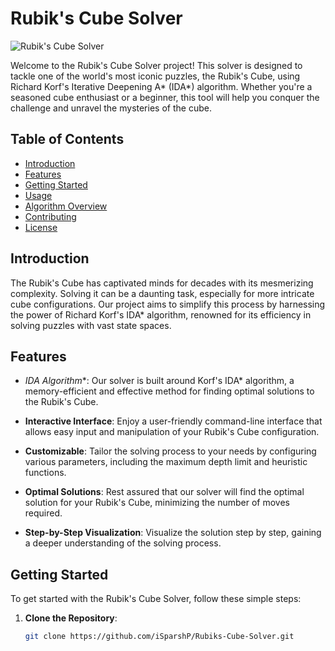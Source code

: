 # Rubik's Cube Solver

![Rubik's Cube Solver](rubiks_cube_solver.png)

Welcome to the Rubik's Cube Solver project! This solver is designed to tackle one of the world's most iconic puzzles, the Rubik's Cube, using Richard Korf's Iterative Deepening A* (IDA*) algorithm. Whether you're a seasoned cube enthusiast or a beginner, this tool will help you conquer the challenge and unravel the mysteries of the cube.

## Table of Contents

- [Introduction](#introduction)
- [Features](#features)
- [Getting Started](#getting-started)
- [Usage](#usage)
- [Algorithm Overview](#algorithm-overview)
- [Contributing](#contributing)
- [License](#license)

## Introduction

The Rubik's Cube has captivated minds for decades with its mesmerizing complexity. Solving it can be a daunting task, especially for more intricate cube configurations. Our project aims to simplify this process by harnessing the power of Richard Korf's IDA* algorithm, renowned for its efficiency in solving puzzles with vast state spaces.

## Features

- **IDA* Algorithm**: Our solver is built around Korf's IDA* algorithm, a memory-efficient and effective method for finding optimal solutions to the Rubik's Cube.

- **Interactive Interface**: Enjoy a user-friendly command-line interface that allows easy input and manipulation of your Rubik's Cube configuration.

- **Customizable**: Tailor the solving process to your needs by configuring various parameters, including the maximum depth limit and heuristic functions.

- **Optimal Solutions**: Rest assured that our solver will find the optimal solution for your Rubik's Cube, minimizing the number of moves required.

- **Step-by-Step Visualization**: Visualize the solution step by step, gaining a deeper understanding of the solving process.

## Getting Started

To get started with the Rubik's Cube Solver, follow these simple steps:

1. **Clone the Repository**:

   ```bash
   git clone https://github.com/iSparshP/Rubiks-Cube-Solver.git


